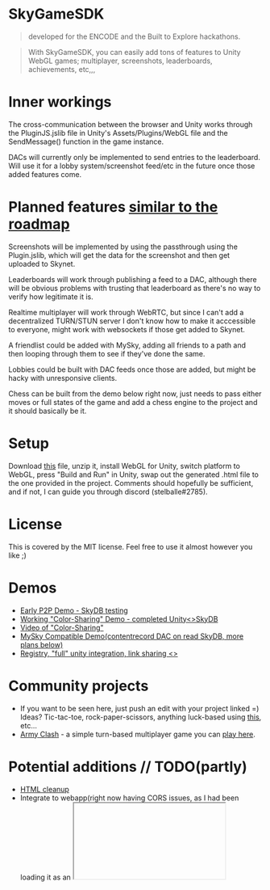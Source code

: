 # SkyGameSDK
> developed for the ENCODE and the Built to Explore hackathons.

> With SkyGameSDK, you can easily add tons of features to Unity WebGL games; multiplayer, screenshots, leaderboards, achievements, etc,,,

# Inner workings
The cross-communication between the browser and Unity works through the PluginJS.jslib file in Unity's Assets/Plugins/WebGL file and the SendMessage() function in the game instance.

DACs will currently only be implemented to send entries to the leaderboard. Will use it for a lobby system/screenshot feed/etc in the future once those added features come.

# Planned features [similar to the roadmap](https://github.com/figurestudios/SkyGameSDK/wiki/Roadmap)
Screenshots will be implemented by using the passthrough using the Plugin.jslib, which will get the data for the screenshot and then get uploaded to Skynet.

Leaderboards will work through publishing a feed to a DAC, although there will be obvious problems with trusting that leaderboard as there's no way to verify how legitimate it is.

Realtime multiplayer will work through WebRTC, but since I can't add a decentralized TURN/STUN server I don't know how to make it acccessible to everyone, might work with websockets if those get added to Skynet.

A friendlist could be added with MySky, adding all friends to a path and then looping through them to see if they've done the same.

Lobbies could be built with DAC feeds once those are added, but might be hacky with unresponsive clients.

Chess can be built from the demo below right now, just needs to pass either moves or full states of the game and add a chess engine to the project and it should basically be it.

# Setup
Download [this](https://siasky.net/AAB659zUOymZQY8zU9MX16MhJZoOBTRmFvFslGfunJ2Taw) file, unzip it, install WebGL for Unity, switch platform to WebGL, press "Build and Run" in Unity, swap out the generated .html file to the one provided in the project. Comments should hopefully be sufficient, and if not, I can guide you through discord (stelballe#2785).

# License
This is covered by the MIT license. Feel free to use it almost however you like ;)

# Demos
* [Early P2P Demo - SkyDB testing](https://100ccrtto8qqedqa84kb6sjcl609kbqirbevn2rv79avqu1fq5iikko.account.siasky.net/)
* [Working "Color-Sharing" Demo - completed Unity<>SkyDB](https://abughadiyah.hns.siasky.net/)
* [Video of "Color-Sharing"](https://siasky.net/AADbQgkgExh2Oo8wXcdot641m40Bzys7d_8JvYmnA7abHw)
* [MySky Compatible Demo(contentrecord DAC on read SkyDB, more plans below)](https://6005spsf61u03eece9khb8m2q79u91hr75dmltajhpmmlj18127ejso.siasky.net/)
* [Registry, "full" unity integration, link sharing <<NOT MYSKY COMPATIBLE DEMO>>](https://000ca1vundu3bmjk9e9v3881efald1245jtgvi0ej3guipsrtc17sb8.siasky.net/)

# Community projects
* If you want to be seen here, just push an edit with your project linked =) Ideas? Tic-tac-toe, rock-paper-scissors, anything luck-based using [this](https://entropybeacon.hns.siasky.net/), etc...
* [Army Clash](https://github.com/mikopeck/ArmyClash) - a simple turn-based multiplayer game you can [play here](https://000ee3lblfvligrgnfncod3hhsk7o40cgphgd90a44puga03mufat2o.siasky.net/).

# Potential additions // TODO(partly)
* [HTML cleanup](https://github.com/figurestudios/SkyGameSDK/blob/main/index.html)
* Integrate to webapp(right now having CORS issues, as I had been loading it as an <iframe>) [develop branch](https://github.com/figurestudios/SkyGameSDK/tree/develop)
* Real-time connections(might require websockets, as not everyone can connect with P2P without TURN/STUN servers)
* MySky for communication instead of SkyDB
* Screenshots (possible in Unity, and can then communicate to the browser with the WebGLPluginJS library)
* Lobbies(done via mysky, host whitelists friends, friends posts publickey to skydb,,,)
* Working chess example (should be here 27th-30th april, and then receive updates)
* Extrapolation parameters in networking to simulate sync? (inclusion of time on send)
* Make it work as a .js import to .html & .ts
* [Roadmap](https://github.com/figurestudios/SkyGameSDK/wiki/Roadmap)
* .hns domain for Chess & Color-sharing demo
